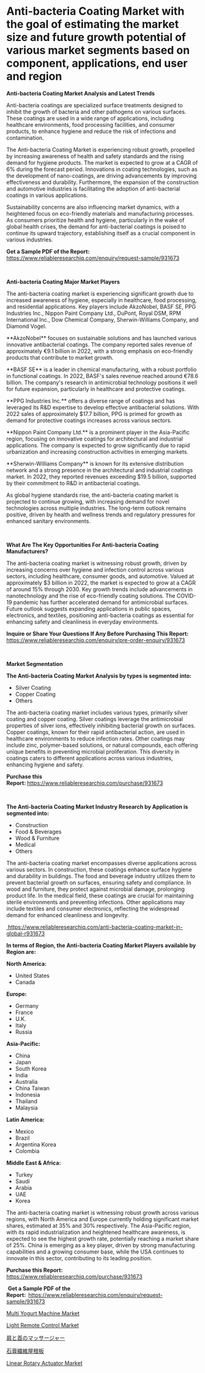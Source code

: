 <p><h1>Anti-bacteria Coating Market with the goal of estimating the market size and future growth potential of various market segments based on component, applications, end user and region</h1></p><p><strong>Anti-bacteria Coating Market Analysis and Latest Trends</strong></p>
<p><p>Anti-bacteria coatings are specialized surface treatments designed to inhibit the growth of bacteria and other pathogens on various surfaces. These coatings are used in a wide range of applications, including healthcare environments, food processing facilities, and consumer products, to enhance hygiene and reduce the risk of infections and contamination.</p><p>The Anti-bacteria Coating Market is experiencing robust growth, propelled by increasing awareness of health and safety standards and the rising demand for hygiene products. The market is expected to grow at a CAGR of 6% during the forecast period. Innovations in coating technologies, such as the development of nano-coatings, are driving advancements by improving effectiveness and durability. Furthermore, the expansion of the construction and automotive industries is facilitating the adoption of anti-bacterial coatings in various applications.</p><p>Sustainability concerns are also influencing market dynamics, with a heightened focus on eco-friendly materials and manufacturing processes. As consumers prioritize health and hygiene, particularly in the wake of global health crises, the demand for anti-bacterial coatings is poised to continue its upward trajectory, establishing itself as a crucial component in various industries.</p></p>
<p><strong>Get a Sample PDF of the Report:&nbsp;</strong> <a href="https://www.reliableresearchiq.com/enquiry/request-sample/931673">https://www.reliableresearchiq.com/enquiry/request-sample/931673</a></p>
<p>&nbsp;</p>
<p><strong>Anti-bacteria Coating Major Market Players</strong></p>
<p><p>The anti-bacteria coating market is experiencing significant growth due to increased awareness of hygiene, especially in healthcare, food processing, and residential applications. Key players include AkzoNobel, BASF SE, PPG Industries Inc., Nippon Paint Company Ltd., DuPont, Royal DSM, RPM International Inc., Dow Chemical Company, Sherwin-Williams Company, and Diamond Vogel.</p><p>**AkzoNobel** focuses on sustainable solutions and has launched various innovative antibacterial coatings. The company reported sales revenue of approximately €9.1 billion in 2022, with a strong emphasis on eco-friendly products that contribute to market growth.</p><p>**BASF SE** is a leader in chemical manufacturing, with a robust portfolio in functional coatings. In 2022, BASF's sales revenue reached around €78.6 billion. The company's research in antimicrobial technology positions it well for future expansion, particularly in healthcare and protective coatings.</p><p>**PPG Industries Inc.** offers a diverse range of coatings and has leveraged its R&D expertise to develop effective antibacterial solutions. With 2022 sales of approximately $17.7 billion, PPG is primed for growth as demand for protective coatings increases across various sectors.</p><p>**Nippon Paint Company Ltd.** is a prominent player in the Asia-Pacific region, focusing on innovative coatings for architectural and industrial applications. The company is expected to grow significantly due to rapid urbanization and increasing construction activities in emerging markets.</p><p>**Sherwin-Williams Company** is known for its extensive distribution network and a strong presence in the architectural and industrial coatings market. In 2022, they reported revenues exceeding $19.5 billion, supported by their commitment to R&D in antibacterial coatings.</p><p>As global hygiene standards rise, the anti-bacteria coating market is projected to continue growing, with increasing demand for novel technologies across multiple industries. The long-term outlook remains positive, driven by health and wellness trends and regulatory pressures for enhanced sanitary environments.</p></p>
<p>&nbsp;</p>
<p><strong>What Are The Key Opportunities For Anti-bacteria Coating Manufacturers?</strong></p>
<p><p>The anti-bacteria coating market is witnessing robust growth, driven by increasing concerns over hygiene and infection control across various sectors, including healthcare, consumer goods, and automotive. Valued at approximately $3 billion in 2022, the market is expected to grow at a CAGR of around 15% through 2030. Key growth trends include advancements in nanotechnology and the rise of eco-friendly coating solutions. The COVID-19 pandemic has further accelerated demand for antimicrobial surfaces. Future outlook suggests expanding applications in public spaces, electronics, and textiles, positioning anti-bacteria coatings as essential for enhancing safety and cleanliness in everyday environments.</p></p>
<p><strong>Inquire or Share Your Questions If Any Before Purchasing This Report:</strong> <a href="https://www.reliableresearchiq.com/enquiry/pre-order-enquiry/931673">https://www.reliableresearchiq.com/enquiry/pre-order-enquiry/931673</a></p>
<p>&nbsp;</p>
<p><strong>Market Segmentation</strong></p>
<p><strong>The Anti-bacteria Coating Market Analysis by types is segmented into:</strong></p>
<p><ul><li>Silver Coating</li><li>Copper Coating</li><li>Others</li></ul></p>
<p><p>The anti-bacteria coating market includes various types, primarily silver coating and copper coating. Silver coatings leverage the antimicrobial properties of silver ions, effectively inhibiting bacterial growth on surfaces. Copper coatings, known for their rapid antibacterial action, are used in healthcare environments to reduce infection rates. Other coatings may include zinc, polymer-based solutions, or natural compounds, each offering unique benefits in preventing microbial proliferation. This diversity in coatings caters to different applications across various industries, enhancing hygiene and safety.</p></p>
<p><strong>Purchase this Report:&nbsp;</strong><a href="https://www.reliableresearchiq.com/purchase/931673">https://www.reliableresearchiq.com/purchase/931673</a></p>
<p>&nbsp;</p>
<p><strong>The Anti-bacteria Coating Market Industry Research by Application is segmented into:</strong></p>
<p><ul><li>Construction</li><li>Food & Beverages</li><li>Wood & Furniture</li><li>Medical</li><li>Others</li></ul></p>
<p><p>The anti-bacteria coating market encompasses diverse applications across various sectors. In construction, these coatings enhance surface hygiene and durability in buildings. The food and beverage industry utilizes them to prevent bacterial growth on surfaces, ensuring safety and compliance. In wood and furniture, they protect against microbial damage, prolonging product life. In the medical field, these coatings are crucial for maintaining sterile environments and preventing infections. Other applications may include textiles and consumer electronics, reflecting the widespread demand for enhanced cleanliness and longevity.</p></p>
<p><a href="https://www.reliableresearchiq.com/anti-bacteria-coating-market-in-global-r931673">&nbsp;https://www.reliableresearchiq.com/anti-bacteria-coating-market-in-global-r931673</a></p>
<p><strong>In terms of Region, the Anti-bacteria Coating Market Players available by Region are:</strong></p>
<p>
    <p> <strong> North America: </strong>
        <ul>
            <li>United States</li>
            <li>Canada</li>
        </ul>
        </p> 
    <p> <strong> Europe: </strong>
        <ul>
            <li>Germany</li>
            <li>France</li>
            <li>U.K.</li>
            <li>Italy</li>
            <li>Russia</li>
        </ul>
        </p> 
    <p> <strong> Asia-Pacific: </strong>
        <ul>
            <li>China</li>
            <li>Japan</li>
            <li>South Korea</li>
            <li>India</li>
            <li>Australia</li>
            <li>China Taiwan</li>
            <li>Indonesia</li>
            <li>Thailand</li>
            <li>Malaysia</li>
        </ul>
        </p> 
    <p> <strong> Latin America: </strong>
        <ul>
            <li>Mexico</li>
            <li>Brazil</li>
            <li>Argentina Korea</li>
            <li>Colombia</li>
        </ul>
        </p> 
    <p> <strong> Middle East & Africa: </strong>
        <ul>
            <li>Turkey</li>
            <li>Saudi</li>
            <li>Arabia</li>
            <li>UAE</li>
            <li>Korea</li>
        </ul>
    </p>
    </p>
<p><p>The anti-bacteria coating market is witnessing robust growth across various regions, with North America and Europe currently holding significant market shares, estimated at 35% and 30% respectively. The Asia-Pacific region, with its rapid industrialization and heightened healthcare awareness, is expected to see the highest growth rate, potentially reaching a market share of 25%. China is emerging as a key player, driven by strong manufacturing capabilities and a growing consumer base, while the USA continues to innovate in this sector, contributing to its leading position.</p></p>
<p><strong>Purchase this Report: </strong><a href="https://www.reliableresearchiq.com/purchase/931673">https://www.reliableresearchiq.com/purchase/931673</a></p>
<p>&nbsp;<strong>Get a Sample PDF of the Report:&nbsp;&nbsp;</strong><a href="https://www.reliableresearchiq.com/enquiry/request-sample/931673">https://www.reliableresearchiq.com/enquiry/request-sample/931673</a></p>
<p><strong></strong></p>
<p><p><a href="https://github.com/Alanbrewer218/Market-Research-Report-List-1/blob/main/multi-yogurt-machine-market.md">Multi Yogurt Machine Market</a></p><p><a href="https://medium.com/@graceturner587/this-report-on-light-remote-control-market-is-a-comprehensive-analysis-of-market-shares-2676364ac505">Light Remote Control Market</a></p><p><a href="https://medium.com/@ismaelblick2023/shoulder-neck-massagers-market-%E3%81%AF-%E3%82%B3%E3%82%B9%E3%83%88%E7%AE%A1%E7%90%86%E3%81%A8%E5%8A%B9%E7%8E%87%E5%90%91%E4%B8%8A%E3%82%92%E5%84%AA%E5%85%88%E3%81%97%E3%81%BE%E3%81%99-%E3%81%95%E3%82%89%E3%81%AB-%E5%A0%B1%E5%91%8A%E6%9B%B8%E3%81%AF%E5%B8%82%E5%A0%B4%E3%81%AE%E9%9C%80%E8%A6%81%E9%9D%A2%E3%81%A8%E4%BE%9B%E7%B5%A6%E9%9D%A2%E3%81%AE%E4%B8%A1%E6%96%B9%E3%82%92%E3%82%AB%E3%83%90%E3%83%BC%E3%81%97%E3%81%A6%E3%81%84%E3%81%BE%E3%81%99-shoulder-ead2a526ce47">肩と首のマッサージャー</a></p><p><a href="https://medium.com/@ismaelblick2023/%E3%82%B0%E3%83%AD%E3%83%BC%E3%83%90%E3%83%AB%E7%9F%B3%E8%86%8F%E3%83%95%E3%82%A1%E3%82%A4%E3%83%90%E3%83%BC%E5%B1%8B%E6%A0%B9%E3%83%9C%E3%83%BC%E3%83%89%E5%B8%82%E5%A0%B4%E3%81%AE%E5%B8%82%E5%A0%B4%E5%8B%95%E5%90%91-%E4%BA%88%E6%B8%AC%E3%81%A8%E5%88%86%E6%9E%90-2024%E5%B9%B4-2031%E5%B9%B4-13f0719f92bb">石膏繊維屋根板</a></p><p><a href="https://www.linkedin.com/pulse/linear-rotary-actuator-market-size-share-trends-analysis-ckcxf?trackingId=Vzw%2F3k%2FKSemlWWJiC5LTHw%3D%3D">Linear Rotary Actuator Market</a></p></p>
